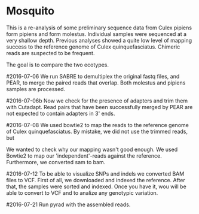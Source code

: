 # Mosquito

This is a re-analysis of some preliminary sequence data from Culex pipiens
form pipiens and form molestus. Individual samples were sequenced at a very
shallow depth. Previous analyses showed a quite low level of mapping success
to the reference genome of Culex quinquefasciatus. Chimeric reads are suspected
to be frequent.

The goal is to compare the two ecotypes.

#2016-07-06
We run SABRE to demultiplex the original fastq files, and PEAR, to merge the
paired reads that overlap. Both molestus and pipiens samples are processed.

#2016-07-06b
Now we check for the presence of adapters and trim them with Cutadapt. Read pairs
that have been successfully merged by PEAR are not expected to contain adapters
in 3' ends.

#2016-07-08
We used bowtie2 to map the reads to the reference genome of Culex quinquefasciatus.
By mistake, we did not use the trimmed reads, but

We wanted to check why our mapping wasn't good enough. We used Bowtie2 to map our
'independent'-reads against the reference. Furthermore, we converted sam to bam.

#2016-07-12
To be able to visualize SNPs and indels we converted BAM files to VCF. First of all, we downloaded and indexed the reference. After that, the samples were sorted and indexed. Once you have it, wou will be able to convert to VCF and to analize any genotypic variation.

#2016-07-21
Run pyrad  with the assembled reads.
